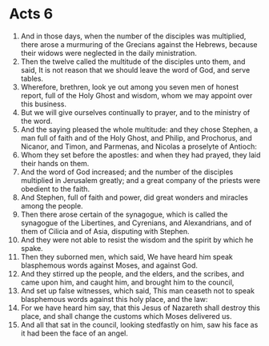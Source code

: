 ﻿# Acts 6
1. And in those days, when the number of the disciples was multiplied, there arose a murmuring of the Grecians against the Hebrews, because their widows were neglected in the daily ministration. 
2. Then the twelve called the multitude of the disciples unto them, and said, It is not reason that we should leave the word of God, and serve tables. 
3. Wherefore, brethren, look ye out among you seven men of honest report, full of the Holy Ghost and wisdom, whom we may appoint over this business. 
4. But we will give ourselves continually to prayer, and to the ministry of the word. 
5.  And the saying pleased the whole multitude: and they chose Stephen, a man full of faith and of the Holy Ghost, and Philip, and Prochorus, and Nicanor, and Timon, and Parmenas, and Nicolas a proselyte of Antioch: 
6. Whom they set before the apostles: and when they had prayed, they laid their hands on them. 
7. And the word of God increased; and the number of the disciples multiplied in Jerusalem greatly; and a great company of the priests were obedient to the faith. 
8. And Stephen, full of faith and power, did great wonders and miracles among the people. 
9.  Then there arose certain of the synagogue, which is called the synagogue of the Libertines, and Cyrenians, and Alexandrians, and of them of Cilicia and of Asia, disputing with Stephen. 
10. And they were not able to resist the wisdom and the spirit by which he spake. 
11. Then they suborned men, which said, We have heard him speak blasphemous words against Moses, and against God. 
12. And they stirred up the people, and the elders, and the scribes, and came upon him, and caught him, and brought him to the council, 
13. And set up false witnesses, which said, This man ceaseth not to speak blasphemous words against this holy place, and the law: 
14. For we have heard him say, that this Jesus of Nazareth shall destroy this place, and shall change the customs which Moses delivered us. 
15. And all that sat in the council, looking stedfastly on him, saw his face as it had been the face of an angel. 
